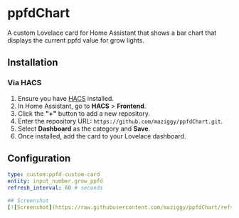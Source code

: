 # ppfdChart

A custom Lovelace card for Home Assistant that shows a bar chart that displays the current ppfd value for grow lights.

## Installation

### Via HACS

1. Ensure you have [HACS](https://hacs.xyz/) installed.
2. In Home Assistant, go to **HACS** > **Frontend**.
3. Click the **"+"** button to add a new repository.
4. Enter the repository URL: `https://github.com/maziggy/ppfdChart.git`.
5. Select **Dashboard** as the category and **Save**.
6. Once installed, add the card to your Lovelace dashboard.

## Configuration

```yaml
type: custom:ppfd-custom-card
entity: input_number.grow_ppfd
refresh_interval: 60 # seconds

## Screenshot
[![Screenshot](https://raw.githubusercontent.com/maziggy/ppfdChart/refs/heads/main/images/ppfdChart.png)](https://raw.githubusercontent.com/maziggy/ppfdChart/refs/heads/main/images/ppfdChart.png)
